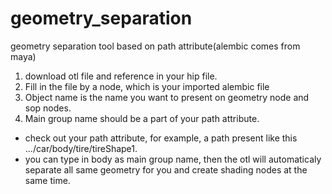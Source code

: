 # geometry_separation
geometry separation tool based on path attribute(alembic comes from maya)
1. download otl file and reference in your hip file.
2. Fill in the file by a node, which is your imported alembic file
3. Object name is the name you want to present on geometry node and sop nodes.
4. Main group name should be a part of your path attribute.
  - check out your path attribute, for example, a path present like this .../car/body/tire/tireShape1.
  - you can type in body as main group name, then the otl will automaticaly separate all same geometry for you and create shading nodes at the 
    same time.
